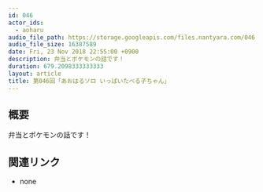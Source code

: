 ```yaml
---
id: 046
actor_ids:
  - aoharu
audio_file_path: https://storage.googleapis.com/files.nantyara.com/046.mp3
audio_file_size: 16387589
date: Fri, 23 Nov 2018 22:55:00 +0900
description: 弁当とポケモンの話です！
duration: 679.2098333333333
layout: article
title: 第046回「あおはるソロ いっぱいたべる子ちゃん」
---
```

## 概要

弁当とポケモンの話です！

## 関連リンク

* none
